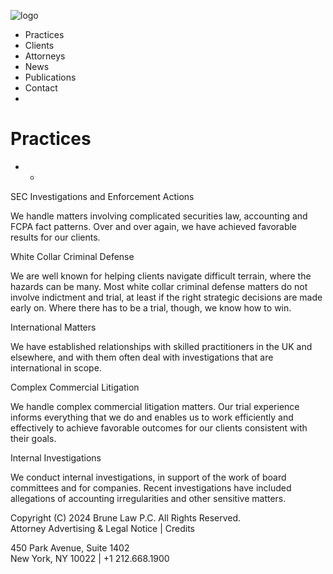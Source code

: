 ![logo](/images/layout/logo.svg)

  * Practices
  * Clients
  * Attorneys
  * News
  * Publications
  * Contact
  * 

# Practices

  *   * 

SEC Investigations and Enforcement Actions

We handle matters involving complicated securities law, accounting and FCPA
fact patterns. Over and over again, we have achieved favorable results for our
clients.

White Collar Criminal Defense

We are well known for helping clients navigate difficult terrain, where the
hazards can be many. Most white collar criminal defense matters do not involve
indictment and trial, at least if the right strategic decisions are made early
on. Where there has to be a trial, though, we know how to win.

International Matters

We have established relationships with skilled practitioners in the UK and
elsewhere, and with them often deal with investigations that are international
in scope.

Complex Commercial Litigation

We handle complex commercial litigation matters. Our trial experience informs
everything that we do and enables us to work efficiently and effectively to
achieve favorable outcomes for our clients consistent with their goals.

Internal Investigations

We conduct internal investigations, in support of the work of board committees
and for companies. Recent investigations have included allegations of
accounting irregularities and other sensitive matters.

Copyright (C) 2024 Brune Law P.C. All Rights Reserved.  
Attorney Advertising & Legal Notice | Credits

450 Park Avenue, Suite 1402  
New York, NY 10022 | +1 212.668.1900

